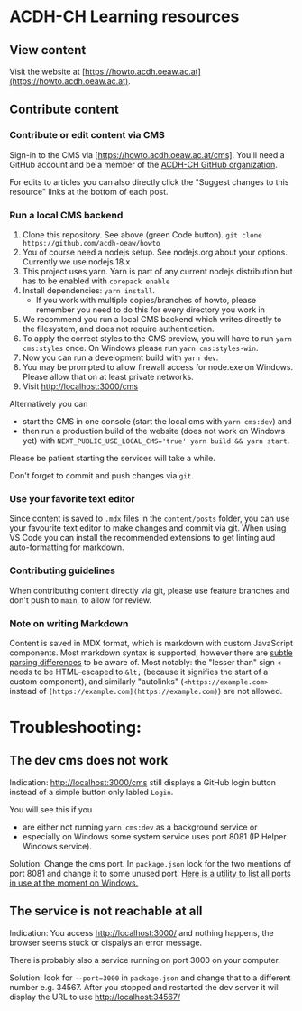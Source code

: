 <!--lint disable first-heading-level-->

# ACDH-CH Learning resources

## View content

Visit the website at [https://howto.acdh.oeaw.ac.at](https://howto.acdh.oeaw.ac.at).

## Contribute content

### Contribute or edit content via CMS

Sign-in to the CMS via [https://howto.acdh.oeaw.ac.at/cms]. You'll need a GitHub account and be a
member of the [ACDH-CH GitHub organization](https://github.com/acdh-oeaw/).

For edits to articles you can also directly click the "Suggest changes to this resource" links at
the bottom of each post.

### Run a local CMS backend

1. Clone this repository. See above (green Code button).
   `git clone https://github.com/acdh-oeaw/howto`
2. You of course need a nodejs setup. See nodejs.org about your options. Currently we use nodejs
   18.x
3. This project uses yarn. Yarn is part of any current nodejs distribution but has to be enabled
   with `corepack enable`
4. Install dependencies: `yarn install`.
   - If you work with multiple copies/branches of howto, please remember you need to do this for
     every directory you work in
5. We recommend you run a local CMS backend which writes directly to the filesystem, and does not
   require authentication.
6. To apply the correct styles to the CMS preview, you will have to run `yarn cms:styles` once. On
   Windows please run `yarn cms:styles-win`.
7. Now you can run a development build with
   `yarn dev`.
8. You may be prompted to allow firewall access for node.exe on Windows. Please allow that on at
   least private networks.
9. Visit [http://localhost:3000/cms](http://localhost:3000/cms)

Alternatively you can
* start the CMS in one console (start the local cms with `yarn cms:dev`) and
* then run a production build of the website (does not work on Windows yet) with
  `NEXT_PUBLIC_USE_LOCAL_CMS='true' yarn build && yarn start`.

Please be patient starting the services will take a while.

Don't forget to commit and push changes via `git`.

### Use your favorite text editor

Since content is saved to `.mdx` files in the `content/posts` folder, you can use your favourite
text editor to make changes and commit via git. When using VS Code you can install the recommended
extensions to get linting aud auto-formatting for markdown.

### Contributing guidelines

When contributing content directly via git, please use feature branches and don't push to `main`, to
allow for review.

### Note on writing Markdown

Content is saved in MDX format, which is markdown with custom JavaScript components. Most markdown
syntax is supported, however there are
[subtle parsing differences](https://github.com/micromark/mdx-state-machine#72-deviations-from-markdown)
to be aware of. Most notably: the "lesser than" sign `<` needs to be HTML-escaped to `&lt;` (because
it signifies the start of a custom component), and similarly "autolinks" (`<https://example.com>`
instead of `[https://example.com](https://example.com)`) are not allowed.

# Troubleshooting:

## The dev cms does not work

Indication: [http://localhost:3000/cms](http://localhost:3000/cms) still displays a GitHub login
button instead of a simple button only labled `Login`.

You will see this if you

- are either not running `yarn cms:dev` as a background service or
- especially on Windows some system service uses port 8081 (IP Helper Windows service).

Solution: Change the cms port. In `package.json` look for the two mentions of port 8081 and change
it to some unused port.
[Here is a utility to list all ports in use at the moment on Windows.](https://www.nirsoft.net/utils/cports.html)

## The service is not reachable at all

Indication: You access [http://localhost:3000/](http://localhost:3000/) and nothing happens, the
browser seems stuck or dispalys an error message.

There is probably also a service running on port 3000 on your computer.

Solution: look for `--port=3000` in `package.json` and change that to a different number e.g. 34567.
After you stopped and restarted the dev server it will display the URL to use
[http://localhost:34567/](http://localhost:34567/)
